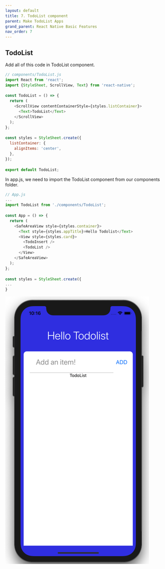 ```yaml
---
layout: default
title: 7. TodoList component
parent: Make TodoList Apps
grand_parent: React Native Basic Features
nav_order: 7
---
```


## TodoList

Add all of this code in TodoList component.

```js
// components/TodoList.js
import React from 'react';
import {StyleSheet, ScrollView, Text} from 'react-native';

const TodoList = () => {
  return (
    <ScrollView contentContainerStyle={styles.listContainer}>
      <Text>TodoList</Text>
    </ScrollView>
  );
};

const styles = StyleSheet.create({
  listContainer: {
    alignItems: 'center',
  },
});

export default TodoList;
```

In app.js, we need to import the TodoList component from our components folder.

```js
// App.js
...
import TodoList from './components/TodoList';

const App = () => {
  return (
    <SafeAreaView style={styles.container}>
      <Text style={styles.appTitle}>Hello Todolist</Text>
      <View style={styles.card}>
        <TodoInsert />
        <TodoList />
      </View>
    </SafeAreaView>
  );
};

const styles = StyleSheet.create({
...
}
```

![](../images/TodoList.png "TodoList.png")